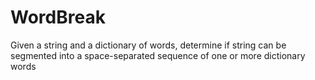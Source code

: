 # WordBreak
Given a string and a dictionary of words, determine if string can be segmented into a space-separated sequence of one or more dictionary words
